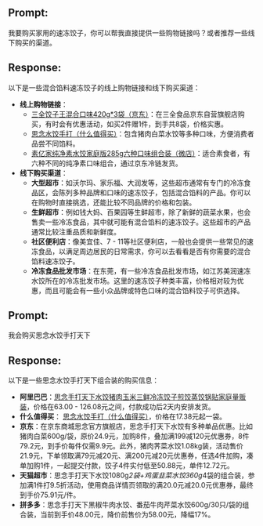 ## Prompt:
我要购买家用的速冻饺子，你可以帮我直接提供一些购物链接吗？或者推荐一些线下购买的渠道。

## Response:
以下是一些混合馅料速冻饺子的线上购物链接和线下购买渠道：
- **线上购物链接**：
    - [三全饺子王混合口味420g*3袋（京东）](https://item.jd.com/100132136134.html)：在三全食品京东自营旗舰店购买，有时会有优惠活动，如买2件赠1件，到手共8袋，价格实惠。
    - [思念水饺手打（什么值得买）](https://wiki.smzdm.com/p/7qqzg36/)：包含猪肉白菜水饺等多种口味，方便消费者品尝不同馅料。
    - [素亿家纯净素水饺家庭版285g六种口味组合装（微店）](https://weidian.com/item.html?itemID=4374271129)：适合素食者，有六种不同的纯净素口味组合，通过京东冷链发货。
- **线下购买渠道**：
    - **大型超市**：如沃尔玛、家乐福、大润发等，这些超市通常有专门的冷冻食品区，会陈列多种品牌和口味的速冻饺子，包括混合馅料的产品。你可以在购物时直接挑选，还能比较不同品牌的价格和包装。
    - **生鲜超市**：例如钱大妈、百果园等生鲜超市，除了新鲜的蔬菜水果，也会售卖一些冷冻食品，其中就可能有混合馅料的速冻饺子。这些超市的产品通常比较注重品质和新鲜度。
    - **社区便利店**：像美宜佳、7 - 11等社区便利店，一般也会提供一些常见的速冻食品，以满足周边居民的日常需求，你可以去看看是否有你需要的混合馅料速冻饺子。
    - **冷冻食品批发市场**：在东莞，有一些冷冻食品批发市场，如江苏美润速冻水饺所在的冷冻批发市场。这里的速冻饺子种类丰富，价格相对较为优惠，而且可能会有一些小众品牌或特色口味的混合馅料饺子可供选择。

## Prompt:
我会购买思念水饺手打天下

## Response:
以下是一些思念水饺手打天下组合装的购买信息：
- **阿里巴巴**：[思念手打天下水饺猪肉玉米三鲜冷冻饺子煎饺蒸饺锅贴家庭量贩装](http://m.1688.com/offer/917301824061.html)，价格在63.00 - 126.08元之间，付款成功后2天内安排发货。
- **什么值得买**： [思念水饺手打（什么值得买）](https://wiki.smzdm.com/p/7qqzg36/)，价格在17.38元起一袋。
- **京东**：在京东商城思念官方旗舰店，思念手打天下水饺有多种单品优惠。比如猪肉白菜600g/袋，原价24.9元，加购8件，叠加满199减120元优惠券，8件79.2元，到手价每件仅需9.9元。此外，猪肉荠菜水饺1.08kg装，活动售价21.9元，下单领取满79元减20元、满200元减20元优惠券，任选4件加购，凑单加购1件，一起提交付款，饺子4件实付低至50.88元，单件12.72元。
- **天猫超市**：思念手打天下水饺1080g*2袋+鸡蛋韭菜水饺360g*4袋的组合装，参加满1件打9.5折活动，使用商品详情页领取的满20.0元减20.0元优惠券，最终到手价75.91元/件。
- **拼多多**：思念手打天下黑椒牛肉水饺、番茄牛肉芹菜水饺600g/30只/袋的组合装，当前到手价48.00元，降价前售价为58.00元，降幅17%。

